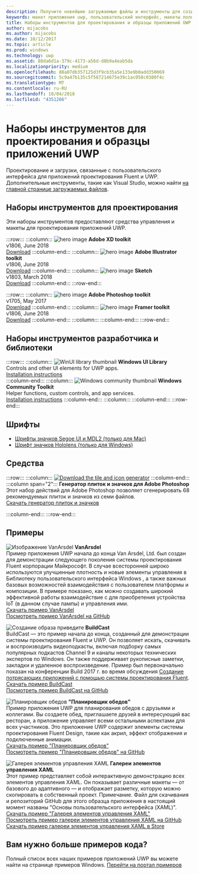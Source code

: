 ```yaml
---
description: Получите новейшие загружаемые файлы и инструменты для создания макета пользовательского интерфейса приложений UWP и проектирования элементов управления.
keywords: макет приложения uwp, пользовательский интерфейс, макеты пользовательского интерфейса, загружаемые файлы, инструменты uwp
title: Наборы инструментов для проектирования и образцы приложений UWP
author: mijacobs
ms.author: mijacobs
ms.date: 10/12/2017
ms.topic: article
ms.prod: windows
ms.technology: uwp
ms.assetid: 88da6d1a-379c-4173-a56d-d8b9a4eab5da
ms.localizationpriority: medium
ms.openlocfilehash: 88a07db357125d3f9cb35a5e133e9b0add350069
ms.sourcegitcommit: 5c9a47b135c5f587214675e39c1ac058c0380f4c
ms.translationtype: MT
ms.contentlocale: ru-RU
ms.lasthandoff: 10/04/2018
ms.locfileid: "4351266"
---
```

# <a name="design-toolkits-and-samples-for-uwp-apps"></a>Наборы инструментов для проектирования и образцы приложений UWP
 

Проектирование и загрузки, связанные с пользовательского интерфейса для приложений проектирования Fluent и UWP. Дополнительные инструменты, такие как Visual Studio, можно найти <a href="https://developer.microsoft.com/downloads">на главной странице загружаемых файлов</a>. 


## <a name="design-toolkits"></a>Наборы инструментов для проектирования

Эти наборы инструментов предоставляют средства управления и макеты для проектирования приложений UWP.

:::row:::
    :::column:::
        ![hero image](images/adobe-xd.png)
        <b>Adobe XD toolkit</b><br>
        v1806, June 2018<br>
        <a href="https://aka.ms/adobexdtoolkit">Download</a>
    :::column-end:::
    :::column:::
        ![hero image](images/adobe-illustrator.png)
        <b>Adobe Illustrator toolkit</b><br>
        v1806, June 2018<br>
        <a href="https://aka.ms/adobeillustratortoolkit">Download</a>
    :::column-end:::
    :::column:::
        ![hero image](images/sketch.png)
        <b>Sketch</b><br>
        v1803, March 2018<br>
        <a href="https://aka.ms/sketchtoolkit">Download</a>
    :::column-end:::
:::row-end:::

:::row:::
    :::column:::
        ![hero image](images/adobe-photoshop.png)
        <b>Adobe Photoshop toolkit</b><br>
        v1705, May 2017<br>
        <a href="https://aka.ms/adobephotoshoptoolkit">Download</a>
    :::column-end:::
    :::column:::
        ![hero image](images/framer.png)
        <b>Framer toolkit</b><br>
        v1806, June 2018<br>
        <a href="https://aka.ms/framertoolkit">Download</a>
    :::column-end:::
    :::column:::
    :::column-end:::
:::row-end:::

## <a name="developer-toolkits-and-libraries"></a>Наборы инструментов разработчика и библиотеки

:::row:::
    :::column:::
        ![WinUI library thumbnail](images/WinUI-library.png)
        <b>Windows UI Library</b><br>
        Controls and other UI elements for UWP apps.<br/>
        <a href="/uwp/toolkits/winui/getting-started">Installation instructions</a><br/>
    :::column-end:::
    :::column:::
        ![Windows community thumbnail](images/Windows-community-toolkit.png)
        <b>Windows Community Toolkit</b><br>
        Helper functions, custom controls, and app services.<br />
        <a href="/windows/uwpcommunitytoolkit/getting-started">Installation instructions</a>
    :::column-end:::
    :::column:::
    :::column-end:::
:::row-end:::

## <a name="fonts"></a>Шрифты

* <a href="https://aka.ms/SegoeFonts">Шрифты значков Segoe UI и MDL2 (только для Mac)</a>
* <a href="https://aka.ms/hololensiconfont">Шрифт значков Hololens (только для Windows)</a>

## <a name="tools"></a>Средства

:::row:::
    :::column:::
        <a href="http://go.microsoft.com/fwlink/p/?LinkId=760394"><img src="images/tile-icon-generator.png" alt="Download the tile and icon generator"/></a>
    :::column-end:::
    :::column span="2":::
      **Генератор плиток и значков для Adobe Photoshop** Этот набор действий для Adobe Photoshop позволяет сгенерировать 68 рекомендуемых плиток и значков из семи файлов. <br/><a href="http://go.microsoft.com/fwlink/p/?LinkId=760394">Скачать генератор плиток и значков</a></p>
    :::column-end:::
:::row-end:::

    
## <a name="samples"></a>Примеры

![Изображение VanArsdel](images/VanArsdel_Screenshot.png)
**VanArsdel**<br>
Пример приложения UWP начала до конца Van Arsdel, Ltd. был создан для демонстрации следующего поколения системы проектирования Fluent корпорации Майкрософт. В случае всесторонней широко используются улучшенные плотность и новые элементы управления в <a herf="https://docs.microsoft.com/uwp/toolkits/winui/">Библиотеку пользовательского интерфейса Windows</a> , а также важных базовых возможностей взаимодействия с пользователем платформы и композиции. В примере показано, как можно создавать широкий эффективной работы взаимодействие с для приобретения устройства IoT (в данном случае лампы) и управления ими.<br>
<a href="https://github.com/Microsoft/VanArsdel/archive/master.zip">Скачать пример VanArsdel</a> <br><a href="https://github.com/microsoft/vanarsdel">Посмотреть пример VanArsdel на GitHub</a>

![Создание образа приведите](images/buildcast.png)
**BuildCast**<br>
BuildCast — это пример начала до конца, созданный для демонстрации системы проектирования Fluent и UWP. Он позволяет искать, скачивать и воспроизводить видеоподкасты, включая подборку самых популярных подкастов Channel 9 и каналы некоторых технических экспертов по Windows. Он также поддерживает рукописные заметки, закладки и удаленное воспроизведение. Пример был первоначально показан на конференции Build 2017 г. во время обсуждения <a href="https://channel9.msdn.com/Events/Build/2017/B8034">Создание потрясающих приложений с помощью системы проектирования Fluent</a>. <br>
<a href="https://github.com/Microsoft/BuildCast/archive/master.zip">Скачать пример BuildCast</a> <br><a href="https://github.com/Microsoft/BuildCast">Посмотреть пример BuildCast на GitHub</a>

![Планировщик обедов](images/lunchscheduler.png)
 **"Планировщик обедов"**<br>
Пример приложения UWP для планирования обедов с друзьями и коллегами. Вы создаете обед, приглашаете друзей в интересующий вас ресторан, а приложение управляет всеми остальными аспектами для всех участников. Это приложение UWP содержит элементы системы проектирования Fluent Design, такие как акрил, эффект отображения и подключенные анимации. <br/><a href="https://github.com/Microsoft/Windows-appsample-lunch-scheduler/archive/master.zip">Скачать пример "Планировщик обедов"</a><br/><a href="https://github.com/Microsoft/Windows-appsample-lunch-scheduler">Посмотреть пример "Планировщик обедов" на GitHub</a></p>  

![Галерея элементов управления XAML](images/xaml-controls-gallery.png)
**Галереи элементов управления XAML**<br>
Этот пример представляет собой интерактивную демонстрацию всех элементов управления XAML. Он показывает различные макеты — от базового до адаптивного — и отображает разметку, которую можно скопировать в собственный проект. Примечание. Файл для скачивания и репозиторий GitHub для этого образца приложения в настоящий момент названы "Основы пользовательского интерфейса (XAML)". <br/><a href="https://github.com/Microsoft/Windows-universal-samples/archive/master.zip">Скачать пример "Галерея элементов управления XAML"</a><br/><a href="https://github.com/Microsoft/Windows-universal-samples/tree/master/Samples/XamlUIBasics">Посмотреть пример галереи элементов управления XAML на GitHub</a> <br/><a href="https://www.microsoft.com/store/apps/9msvh128x2zt">Скачать пример галереи элементов управления XAML в Store</a></p>

## <a name="want-more-code"></a>Вам нужно больше примеров кода?

Полный список всех наших примеров приложений UWP вы можете найти на странице примеров Windows. <a href="https://developer.microsoft.com/samples">Перейти на портал примеров</a>
